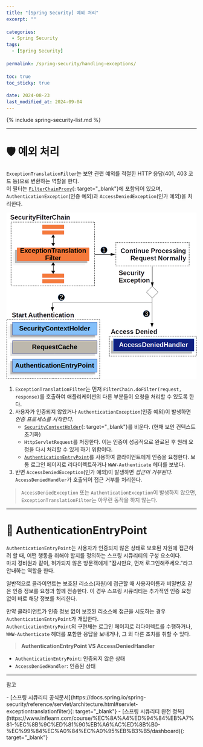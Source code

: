 ```yaml
---
title: "[Spring Security] 예외 처리"
excerpt: ""

categories:
  - Spring Security
tags:
  - [Spring Security]

permalink: /spring-security/handling-exceptions/

toc: true
toc_sticky: true

date: 2024-08-23
last_modified_at: 2024-09-04
---
```


{% include spring-security-list.md %}

---
# 🛡️ 예외 처리
`ExceptionTranslationFilter`는 보안 관련 예외를 적절한 HTTP 응답(401, 403 코드 등)으로 변환하는 역할을 한다.  
이 필터는 [`FilterChainProxy`](https://ijnooyah.github.io/spring-security/architecture/#-filterchainproxy){: target="_blank"}에 포함되어 있으며, `AuthenticationException`(인증 예외)과 `AccessDeniedException`(인가 예외)을 처리한다.

![예외 처리](/assets/images/posts_img/spring-security/handling-exceptions/exceptiontranslationfilter.png)

1. `ExceptionTranslationFilter`는 먼저 `FilterChain.doFilter(request, response)`를 호출하여 애플리케이션의 다른 부분들이 요청을 처리할 수 있도록 한다.
2. 사용자가 인증되지 않았거나 `AuthenticationException`(인증 예외)이 발생하면 *인증 프로세스를 시작한다*.
    - [`SecurityContextHolder`](https://ijnooyah.github.io/spring-security/authentication-architecture/#-securitycontextholder){: target="_blank"}를 비운다. (현재 보안 컨텍스트 초기화)
    - `HttpServletRequest`를 저장한다. 이는 인증이 성공적으로 완료된 후 원래 요청을 다시 처리할 수 있게 하기 위함이다.
    - [`AuthenticationEntryPoint`](#-authenticationentrypoint)를 사용하여 클라이언트에게 인증을 요청한다. 보통 로그인 페이지로 리다이렉트하거나 `WWW-Authenticate` 헤더를 보낸다.
3. 반면 `AccessDeniedException`(인가 예외)이 발생하면 *접근이 거부된다*. `AccessDeniedHandler`가 호출되어 접근 거부를 처리한다.

> `AccessDeniedException` 또는 `AuthenticationException`이 발생하지 않으면, `ExceptionTranslationFilter`는 아무런 동작을 하지 않는다.

----
# 🚪 AuthenticationEntryPoint
`AuthenticationEntryPoint`는 사용자가 인증되지 않은 상태로 보호된 자원에 접근하려 할 때, 어떤 행동을 취해야 할지를 정의하는 스프링 시큐리티의 구성 요소이다.  
마치 경비원과 같이, 허가되지 않은 방문객에게 "잠시만요, 먼저 로그인해주세요."라고 안내하는 역할을 한다.

일반적으로 클라이언트는 보호된 리소스(자원)에 접근할 때 사용자이름과 비밀번호 같은 인증 정보를 요청과 함께 전송한다. 이 경우 스프링 시큐리티는 추가적인 인증 요청 없이 바로 해당 정보를 처리한다.

만약 클라이언트가 인증 정보 없이 보호된 리소스에 접근을 시도하는 경우 `AuthenticationEntryPoint`가 개입한다.  
`AuthenticationEntryPoint`의 구현체는 로그인 페이지로 리다이렉트를 수행하거나, `WWW-Authenticate` 헤더를 포함한 응답을 보내거나, 그 외 다른 조치를 취할 수 있다.

> **AuthenticationEntryPoint VS AccessDeniedHandler**
- `AuthenticationEntryPoint`: 인증되지 않은 상태 
- `AccessDeniedHandler`: 인증된 상태

---

<p class="ref">참고</p>
- [스프링 시큐리티 공식문서](https://docs.spring.io/spring-security/reference/servlet/architecture.html#servlet-exceptiontranslationfilter){: target="_blank"}
- [스프링 시큐리티 완전 정복](https://www.inflearn.com/course/%EC%8A%A4%ED%94%84%EB%A7%81-%EC%8B%9C%ED%81%90%EB%A6%AC%ED%8B%B0-%EC%99%84%EC%A0%84%EC%A0%95%EB%B3%B5/dashboard){: target="_blank"}

